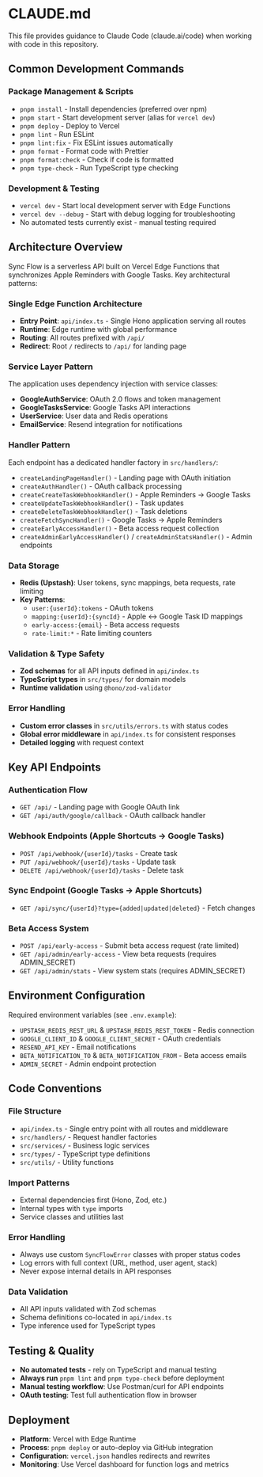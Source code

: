 # CLAUDE.md

This file provides guidance to Claude Code (claude.ai/code) when working with code in this repository.

## Common Development Commands

### Package Management & Scripts
- `pnpm install` - Install dependencies (preferred over npm)
- `pnpm start` - Start development server (alias for `vercel dev`)
- `pnpm deploy` - Deploy to Vercel
- `pnpm lint` - Run ESLint
- `pnpm lint:fix` - Fix ESLint issues automatically
- `pnpm format` - Format code with Prettier
- `pnpm format:check` - Check if code is formatted
- `pnpm type-check` - Run TypeScript type checking

### Development & Testing
- `vercel dev` - Start local development server with Edge Functions
- `vercel dev --debug` - Start with debug logging for troubleshooting
- No automated tests currently exist - manual testing required

## Architecture Overview

Sync Flow is a serverless API built on Vercel Edge Functions that synchronizes Apple Reminders with Google Tasks. Key architectural patterns:

### Single Edge Function Architecture
- **Entry Point**: `api/index.ts` - Single Hono application serving all routes
- **Runtime**: Edge runtime with global performance
- **Routing**: All routes prefixed with `/api/`
- **Redirect**: Root `/` redirects to `/api/` for landing page

### Service Layer Pattern
The application uses dependency injection with service classes:
- **GoogleAuthService**: OAuth 2.0 flows and token management
- **GoogleTasksService**: Google Tasks API interactions
- **UserService**: User data and Redis operations
- **EmailService**: Resend integration for notifications

### Handler Pattern
Each endpoint has a dedicated handler factory in `src/handlers/`:
- `createLandingPageHandler()` - Landing page with OAuth initiation
- `createAuthHandler()` - OAuth callback processing
- `createCreateTaskWebhookHandler()` - Apple Reminders → Google Tasks
- `createUpdateTaskWebhookHandler()` - Task updates
- `createDeleteTaskWebhookHandler()` - Task deletions
- `createFetchSyncHandler()` - Google Tasks → Apple Reminders
- `createEarlyAccessHandler()` - Beta access request collection
- `createAdminEarlyAccessHandler()` / `createAdminStatsHandler()` - Admin endpoints

### Data Storage
- **Redis (Upstash)**: User tokens, sync mappings, beta requests, rate limiting
- **Key Patterns**:
  - `user:{userId}:tokens` - OAuth tokens
  - `mapping:{userId}:{syncId}` - Apple ↔ Google Task ID mappings
  - `early-access:{email}` - Beta access requests
  - `rate-limit:*` - Rate limiting counters

### Validation & Type Safety
- **Zod schemas** for all API inputs defined in `api/index.ts`
- **TypeScript types** in `src/types/` for domain models
- **Runtime validation** using `@hono/zod-validator`

### Error Handling
- **Custom error classes** in `src/utils/errors.ts` with status codes
- **Global error middleware** in `api/index.ts` for consistent responses
- **Detailed logging** with request context

## Key API Endpoints

### Authentication Flow
- `GET /api/` - Landing page with Google OAuth link
- `GET /api/auth/google/callback` - OAuth callback handler

### Webhook Endpoints (Apple Shortcuts → Google Tasks)
- `POST /api/webhook/{userId}/tasks` - Create task
- `PUT /api/webhook/{userId}/tasks` - Update task
- `DELETE /api/webhook/{userId}/tasks` - Delete task

### Sync Endpoint (Google Tasks → Apple Shortcuts)
- `GET /api/sync/{userId}?type={added|updated|deleted}` - Fetch changes

### Beta Access System
- `POST /api/early-access` - Submit beta access request (rate limited)
- `GET /api/admin/early-access` - View beta requests (requires ADMIN_SECRET)
- `GET /api/admin/stats` - View system stats (requires ADMIN_SECRET)

## Environment Configuration

Required environment variables (see `.env.example`):
- `UPSTASH_REDIS_REST_URL` & `UPSTASH_REDIS_REST_TOKEN` - Redis connection
- `GOOGLE_CLIENT_ID` & `GOOGLE_CLIENT_SECRET` - OAuth credentials
- `RESEND_API_KEY` - Email notifications
- `BETA_NOTIFICATION_TO` & `BETA_NOTIFICATION_FROM` - Beta access emails
- `ADMIN_SECRET` - Admin endpoint protection

## Code Conventions

### File Structure
- `api/index.ts` - Single entry point with all routes and middleware
- `src/handlers/` - Request handler factories
- `src/services/` - Business logic services
- `src/types/` - TypeScript type definitions
- `src/utils/` - Utility functions

### Import Patterns
- External dependencies first (Hono, Zod, etc.)
- Internal types with `type` imports
- Service classes and utilities last

### Error Handling
- Always use custom `SyncFlowError` classes with proper status codes
- Log errors with full context (URL, method, user agent, stack)
- Never expose internal details in API responses

### Data Validation
- All API inputs validated with Zod schemas
- Schema definitions co-located in `api/index.ts`
- Type inference used for TypeScript types

## Testing & Quality

- **No automated tests** - rely on TypeScript and manual testing
- **Always run** `pnpm lint` and `pnpm type-check` before deployment
- **Manual testing workflow**: Use Postman/curl for API endpoints
- **OAuth testing**: Test full authentication flow in browser

## Deployment

- **Platform**: Vercel with Edge Runtime
- **Process**: `pnpm deploy` or auto-deploy via GitHub integration
- **Configuration**: `vercel.json` handles redirects and rewrites
- **Monitoring**: Use Vercel dashboard for function logs and metrics